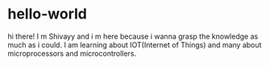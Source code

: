# hello-world
hi there!
I m Shivayy and i m here because i wanna grasp the knowledge as much as i could.
I am learning about IOT(Internet of Things) and many about microprocessors and microcontrollers.
